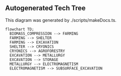 
## Autogenerated Tech Tree

This diagram was generated by ./scripts/makeDocs.ts.

```mermaid
flowchart TD;
  BIOMASS_COMPRESSION --> FARMING
  FARMING --> SHELTER
  FARMING --> EXCAVATION
  SHELTER --> CRYONICS
  CRYONICS --> AGROFORESTRY
  EXCAVATION --> METALLURGY
  EXCAVATION --> STORAGE
  METALLURGY --> ELECTROMAGNETISM
  ELECTROMAGNETISM --> SUBSURFACE_EXCAVATION

```

